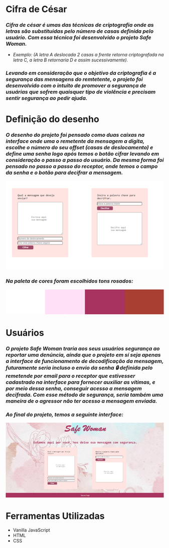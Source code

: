 # Cifra de César

### _Cifra de césar é umas das técnicas de criptografia onde as letras são substituidas pelo número de casas definida pelo usuário. Com essa técnica foi desenvolvido o projeto **Safe Woman**._

* _Exemplo: (A letra A deslocada 2 casas a frente retorna criptografada na letra C, a letra B retornaria D e assim sucessivamente)._

 ### _Levando em consideração que o objetivo da criptografia é a segurança das mensagens do remtetente, o projeto foi desenvolvido com o intuito de promover a segurança de usuárias que sofrem quaisquer tipo de violência e precisam  sentir segurança ao pedir ajuda._


# Definição do desenho

### _O desenho do projeto foi pensado como duas caixas na interface onde uma o remetente da mensagem a digita, escolhe o número do seu _offset_ (casas de deslocamento) e define uma senha logo após temos o botão _cifrar_ levando em consideração o passo a passo do usuário. Da mesma forma foi pensado no passo a passo do receptor, onde temos o campo da senha e o botão para _decifrar_ a mensagem._
 
 ![image](src/img/desenho.png)

 ### _Na paleta de cores foram escolhidos tons rosados:_

 ![color](src/img/tabela-de-cores.png)

 # Usuários

### _O projeto Safe Woman traria aos seus usuários segurança ao reportar uma denúncia, ainda que o projeto em sí seja apenas a interface de funcionamento de decodificação da mensagem, futuramente seria incluso o envio da senha 🔒 definida pelo remetende por email para o receptor que estivesser cadastrado na interface para fornecer auxiliar as vítimas, e por meio dessa senha, conseguir acesso a mensagem decifrada. Com esse método de segurança, seria também uma maneira de o agressor não ter acesso a mensagem enviada._ 


 ### _Ao final do projeto, temos a seguinte interface:_

 ![interface](src/img/interface.png)

 # Ferramentas Utilizadas

 * Vanilla JavaScript
 * HTML
 * CSS


 